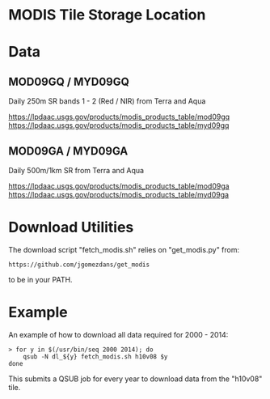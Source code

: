 MODIS Tile Storage Location
==========================

# Data
## MOD09GQ / MYD09GQ
Daily 250m SR bands 1 - 2 (Red / NIR) from Terra and Aqua

https://lpdaac.usgs.gov/products/modis_products_table/mod09gq
https://lpdaac.usgs.gov/products/modis_products_table/myd09gq

## MOD09GA / MYD09GA
Daily 500m/1km SR from Terra and Aqua

https://lpdaac.usgs.gov/products/modis_products_table/mod09ga
https://lpdaac.usgs.gov/products/modis_products_table/myd09ga

# Download Utilities
The download script "fetch_modis.sh" relies on "get_modis.py" from:

    https://github.com/jgomezdans/get_modis

to be in your PATH.

# Example

An example of how to download all data required for 2000 - 2014:

    > for y in $(/usr/bin/seq 2000 2014); do 
        qsub -N dl_${y} fetch_modis.sh h10v08 $y
    done

This submits a QSUB job for every year to download data from the "h10v08" tile.
